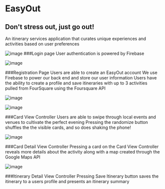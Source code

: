 # EasyOut
## Don't stress out, just go out!

An itinerary services application that curates unique experiences and activities based on user preferences

![image](https://{cloud.githubusercontent.com/assets/15115046/14842294/dda2393a-0c13-11e6-86b6-76d8fee16a2b.jpg})
###Login page
User authentication is powered by Firebase

![image](https://{cloud.githubusercontent.com/assets/15115046/14842297/dda2c7ce-0c13-11e6-9598-9cbfb634c46a.jpg})

###Registration Page
Users are able to create an EasyOut account
We use Firebase to power our back end and store our user information
Users have the ability to create a profile and save itineraries with up to 3 activities pulled from FourSquare using the Foursquare API

![image](https://{cloud.githubusercontent.com/assets/15115046/14842299/dda409b8-0c13-11e6-8f33-237b4983009a.jpg})

![image](https://{cloud.githubusercontent.com/assets/15115046/14842298/dda353b0-0c13-11e6-885c-55824a428219.jpg})

###Card View Controller
Users are able to swipe through local events and venues to cultivate the perfect evening
Pressing the randomize button shuffles the the visible cards, and so does shaking the phone!

![image](https://{cloud.githubusercontent.com/assets/15115046/14842300/ddaedc30-0c13-11e6-9121-6e3de4379984.jpg})

###Card Detail View Controller
Pressing a card on the Card View Controller reveals more details about the activity along with a map created through the Google Maps API


![image](https://{cloud.githubusercontent.com/assets/15115046/14842301/ddaf3b08-0c13-11e6-9a48-4c3c87c9408f.jpg})

###Itinerary Detail View Controller
Pressing Save Itinerary button saves the itinerary to a users profile and presents an itinerary summary
